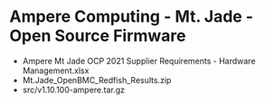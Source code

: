 # Ampere Computing - Mt. Jade - Open Source Firmware


* Ampere Mt Jade OCP 2021 Supplier Requirements - Hardware Management.xlsx
* Mt.Jade_OpenBMC_Redfish_Results.zip
* src/v1.10.100-ampere.tar.gz
